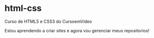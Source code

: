 # html-css
 Curso de HTML5 e CSS3 do CursoemVídeo

Estou aprendendo a criar sites e agora vou gerenciar meus repositorios!

